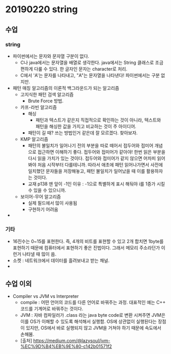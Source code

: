 # 20190220 string

## 수업

### string

- 파이썬에서는 문자와 문자열 구분이 없다.
  - C나 java에서는 문자열을 배열로 생각한다. java에서는 String 클래스로 조금 편하게 다룰 수 있다. 한 글자인 문자는 character로 처리.
  - C에서 'A'는 문자를 나타내고, "A"는 문자열을 나타낸다! 파이썬에서는 구분 없지만.
- 패턴 매칭 알고리즘의 이론적 백그라운드가 되는 알고리즘
  - 고지식한 패턴 검색 알고리즘
    - Brute Force 방법.
  - 카프-라빈 알고리즘
    - 해싱
      - 패턴과 텍스트가 같은지 직접적으로 확인하는 것이 아니라, 텍스트와 패턴을 해싱한 값을 가지고 비교하는 것이 주 아이디어.
    - 패턴이 길 때? 쓰는 방법인거 같은데 잘 모르겠다. 찾아보자.
  - KMP 알고리즘
    - 패턴의 불일치가 일어나기 전의 부분을 따로 떼어서 접두어와 접미어 개념으로 접근하면 이해하기 좋다. 접두어와 접미어가 같아야! 한번 읽은 부분을 다시 읽을 가치가 있는 것이다. 접두어와 접미어가 같지 않으면 어차피 읽어봐야 처음 시작부터 다를테니까. 따라서 애초에 패턴 읽어나가면서 사전에 일치했던 문자들을 저장해놓고, 패턴 불일치가 일어났을 때 이를 활용하자는 것이다.
    - 교재 p138 맨 앞이 -1인 이유 : -1으로 특별하게 표시 해둬야 i를 1증가 시킬 수 있을 수 있으니까.
  - 보이어-무어 알고리즘
    - 실제 필드에서 많이 사용됨
    - 구현하기 어려움
- 



### 기타

- 16진수는 0~15를 표현한다. 즉, 4개의 비트를 표현할 수 있고 2개 합치면 1byte를 표현하기 때문에 컴퓨터에서 표현하기 좋은 진법이다. 그래서 메모리 주소라던가 이런거 나타낼 때 많이 씀.
- 소켓 : 네트워크에서 데이터를 흘려보내고 받는 채널.
- 





## 수업 이외

- Compiler vs JVM vs Interpreter
  - compile : 어떤 언어의 코드를 다른 언어로 바꿔주는 과정. 대표적인 예는 C++ 코드를 기계어로 바꿔주는 것이다.
  - JVM : 자바 컴파일러가 .class 라는 java byte code로 변환 시켜주면 JVM은 이를 OS가 이해할 수 있도록 해석해서 실행함. OS에 상관없이 실행된다는 장점이 있지만, OS에서 바로 실행되지 않고 JVM을 거쳐야 하기 때문에 속도에서 손해봄.
  - [출처] https://medium.com/@lazysoul/jvm-%EC%9D%B4%EB%9E%80-c142b01571f2